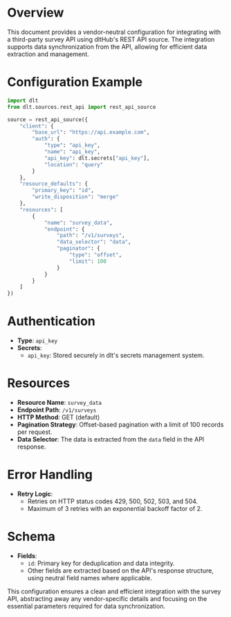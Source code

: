 # Overview

This document provides a vendor-neutral configuration for integrating with a third-party survey API using dltHub's REST API source. The integration supports data synchronization from the API, allowing for efficient data extraction and management.

# Configuration Example

```python
import dlt
from dlt.sources.rest_api import rest_api_source

source = rest_api_source({
    "client": {
        "base_url": "https://api.example.com",
        "auth": {
            "type": "api_key",
            "name": "api_key",
            "api_key": dlt.secrets["api_key"],
            "location": "query"
        }
    },
    "resource_defaults": {
        "primary_key": "id",
        "write_disposition": "merge"
    },
    "resources": [
        {
            "name": "survey_data",
            "endpoint": {
                "path": "/v1/surveys",
                "data_selector": "data",
                "paginator": {
                    "type": "offset",
                    "limit": 100
                }
            }
        }
    ]
})
```

# Authentication

- **Type**: `api_key`
- **Secrets**: 
  - `api_key`: Stored securely in dlt's secrets management system.

# Resources

- **Resource Name**: `survey_data`
- **Endpoint Path**: `/v1/surveys`
- **HTTP Method**: GET (default)
- **Pagination Strategy**: Offset-based pagination with a limit of 100 records per request.
- **Data Selector**: The data is extracted from the `data` field in the API response.

# Error Handling

- **Retry Logic**: 
  - Retries on HTTP status codes 429, 500, 502, 503, and 504.
  - Maximum of 3 retries with an exponential backoff factor of 2.

# Schema

- **Fields**: 
  - `id`: Primary key for deduplication and data integrity.
  - Other fields are extracted based on the API's response structure, using neutral field names where applicable.

This configuration ensures a clean and efficient integration with the survey API, abstracting away any vendor-specific details and focusing on the essential parameters required for data synchronization.